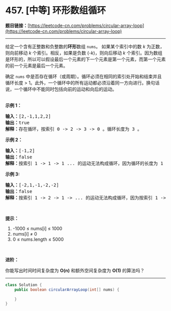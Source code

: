 # 457. [中等] 环形数组循环

**题目链接：**[https://leetcode-cn.com/problems/circular-array-loop](https://leetcode-cn.com/problems/circular-array-loop)

---

<div class="content__1Y2H">
 <div class="notranslate">
  <p>给定一个含有正整数和负整数的<strong>环形</strong>数组&nbsp;<code>nums</code>。 如果某个索引中的数 <em>k</em>&nbsp;为正数，则向前移动 <em>k</em>&nbsp;个索引。相反，如果是负数 (<em>-k</em>)，则向后移动 <em>k</em>&nbsp;个索引。因为数组是环形的，所以可以假设最后一个元素的下一个元素是第一个元素，而第一个元素的前一个元素是最后一个元素。</p> 
  <p>确定 <code>nums</code>&nbsp;中是否存在循环（或周期）。循环必须在相同的索引处开始和结束并且循环长度 &gt; 1。此外，一个循环中的所有运动都必须沿着同一方向进行。换句话说，一个循环中不能同时包括向前的运动和向后的运动。<br> &nbsp;</p> 
  <p><strong>示例 1：</strong></p> 
  <pre class="language-text"><strong>输入：</strong>[2,-1,1,2,2]
<strong>输出：</strong>true
<strong>解释：</strong>存在循环，按索引 0 -&gt; 2 -&gt; 3 -&gt; 0 。循环长度为 3 。
</pre> 
  <p><strong>示例 2：</strong></p> 
  <pre class="language-text"><strong>输入：</strong>[-1,2]
<strong>输出：</strong>false
<strong>解释：</strong>按索引 1 -&gt; 1 -&gt; 1 ... 的运动无法构成循环，因为循环的长度为 1 。根据定义，循环的长度必须大于 1 。
</pre> 
  <p><strong>示例 3:</strong></p> 
  <pre class="language-text"><strong>输入：</strong>[-2,1,-1,-2,-2]
<strong>输出：</strong>false
<strong>解释：</strong>按索引 1 -&gt; 2 -&gt; 1 -&gt; ... 的运动无法构成循环，因为按索引 1 -&gt; 2 的运动是向前的运动，而按索引 2 -&gt; 1 的运动是向后的运动。一个循环中的所有运动都必须沿着同一方向进行。</pre> 
  <p>&nbsp;</p> 
  <p><strong>提示：</strong></p> 
  <ol> 
   <li>-1000 ≤&nbsp;nums[i] ≤&nbsp;1000</li> 
   <li>nums[i] ≠&nbsp;0</li> 
   <li>0 ≤&nbsp;nums.length ≤ 5000</li> 
  </ol> 
  <p>&nbsp;</p> 
  <p><strong>进阶：</strong></p> 
  <p>你能写出时间时间复杂度为 <strong>O(n)</strong>&nbsp;和额外空间复杂度为 <strong>O(1)</strong> 的算法吗？</p> 
 </div>
</div>

---

```java
class Solution {
    public boolean circularArrayLoop(int[] nums) {
        
    }
}
```